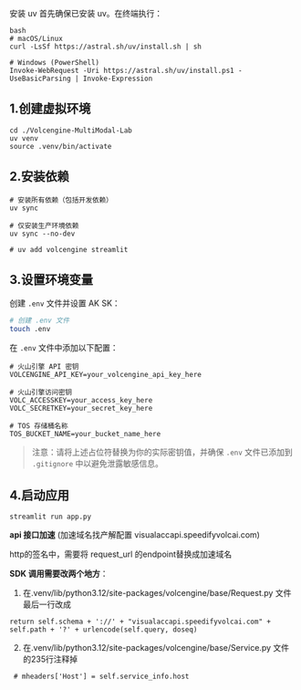 
安装 uv
首先确保已安装 uv。在终端执行：
```
bash
# macOS/Linux
curl -LsSf https://astral.sh/uv/install.sh | sh

# Windows (PowerShell)
Invoke-WebRequest -Uri https://astral.sh/uv/install.ps1 -UseBasicParsing | Invoke-Expression
```

## 1.创建虚拟环境
```
cd ./Volcengine-MultiModal-Lab
uv venv
source .venv/bin/activate
```

## 2.安装依赖
```
# 安装所有依赖（包括开发依赖）
uv sync

# 仅安装生产环境依赖
uv sync --no-dev

# uv add volcengine streamlit
```

## 3.设置环境变量
创建 `.env` 文件并设置 AK SK：
```bash
# 创建 .env 文件
touch .env
```

在 `.env` 文件中添加以下配置：
```env
# 火山引擎 API 密钥
VOLCENGINE_API_KEY=your_volcengine_api_key_here

# 火山引擎访问密钥
VOLC_ACCESSKEY=your_access_key_here
VOLC_SECRETKEY=your_secret_key_here

# TOS 存储桶名称
TOS_BUCKET_NAME=your_bucket_name_here
```

> 注意：请将上述占位符替换为你的实际密钥值，并确保 `.env` 文件已添加到 `.gitignore` 中以避免泄露敏感信息。

## 4.启动应用
```
streamlit run app.py
```

**api 接口加速** (加速域名找产解配置 visualaccapi.speedifyvolcai.com)

http的签名中，需要将 request_url 的endpoint替换成加速域名

**SDK 调用需要改两个地方**：
1. 在.venv/lib/python3.12/site-packages/volcengine/base/Request.py 文件最后一行改成 
 ```
 return self.schema + '://' + "visualaccapi.speedifyvolcai.com" + self.path + '?' + urlencode(self.query, doseq)
 ```
2. 在.venv/lib/python3.12/site-packages/volcengine/base/Service.py 文件的235行注释掉

```
 # mheaders['Host'] = self.service_info.host
```
